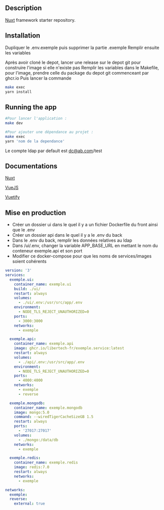 ## Description

[Nuxt](https://github.com/nestjs/nest) framework starter repository.

## Installation

Dupliquer le .env.exemple puis supprimer la partie .exemple
Remplir ensuite les variables

Après avoir cloné le depot, lancer une release sur le depot git pour construire l'image si elle n'existe pas
Remplir les variables dans le Makefile, pour l'image, prendre celle du package du depot git commenceant par ghcr.io
Puis lancer la commande

```bash
make exec
yarn install
```

## Running the app

```bash
#Pour lancer l'application :
make dev

#Pour ajouter une dépendance au projet :
make exec
yarn 'nom de la dependance'
```

Le compte ldap par default est dc@ab.com/test

## Documentations

[Nuxt](https://nuxtjs.org/docs/get-started/directory-structure#the-nuxtconfigjs-file)

[VueJS](https://vuejs.org/guide/introduction.html)

[Vuetify](https://vuetifyjs.com/en/labs/introduction/#header/)

## Mise en production

- Créer un dossier ui dans le quel il y a un fichier Dockerfile du front ainsi que le .env
- Créer un dossier api dans le quel il y a le .env du back
- Dans le .env du back, remplir les données relatives au ldap
- Dans /ui/.env, changer la variable APP_BASE_URL en mettant le nom du conteneur exemple.api et son port
- Modifier ce docker-compose pour que les noms de services/images soient cohérents

```yml
version: '3'
services:
  exemple.ui:
    container_name: exemple.ui
    build: ./ui/
    restart: always
    volumes:
      - ./ui/.env:/usr/src/app/.env
    environment:
      - NODE_TLS_REJECT_UNAUTHORIZED=0
    ports:
      - 3000:3000
    networks:
      - exemple

  exemple.api:
    container_name: exemple.api
    image: ghcr.io/libertech-fr/exemple.service:latest
    restart: always
    volumes:
      - ./api/.env:/usr/src/app/.env
    environment:
      - NODE_TLS_REJECT_UNAUTHORIZED=0
    ports:
      - 4000:4000
    networks:
      - exemple
      - reverse

  exemple.mongodb:
    container_name: exemple.mongodb
    image: mongo:5.0
    command: --wiredTigerCacheSizeGB 1.5
    restart: always
    ports:
      - '27017:27017'
    volumes:
      - ./mongo:/data/db
    networks:
      - exemple

  exemple.redis:
    container_name: exemple.redis
    image: redis:7.0
    restart: always
    networks:
      - exemple

networks:
  exemple:
  reverse:
    external: true
```
